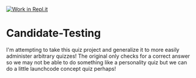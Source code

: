 [![Work in Repl.it](https://classroom.github.com/assets/work-in-replit-14baed9a392b3a25080506f3b7b6d57f295ec2978f6f33ec97e36a161684cbe9.svg)](https://classroom.github.com/online_ide?assignment_repo_id=4880029&assignment_repo_type=AssignmentRepo)
# Candidate-Testing
I'm attempting to take this quiz project and generalize it to more easily administer arbitrary quizzes! The original only checks for a correct answer so we may not be able to do something like a personality quiz but we can do a little launchcode concept quiz perhaps! 
